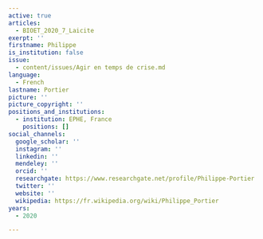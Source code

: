 ```yaml
---
active: true
articles:
  - BIOET_2020_7_Laicite
exerpt: ''
firstname: Philippe
is_institution: false
issue:
  - content/issues/Agir en temps de crise.md
language:
  - French
lastname: Portier
picture: ''
picture_copyright: ''
positions_and_institutions:
  - institution: EPHE, France
    positions: []
social_channels:
  google_scholar: ''
  instagram: ''
  linkedin: ''
  mendeley: ''
  orcid: ''
  researchgate: https://www.researchgate.net/profile/Philippe-Portier
  twitter: ''
  website: ''
  wikipedia: https://fr.wikipedia.org/wiki/Philippe_Portier
years:
  - 2020

---
```

